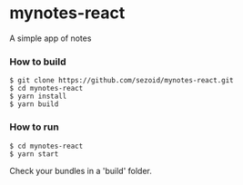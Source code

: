 # mynotes-react
A simple app of notes

### How to build
```
$ git clone https://github.com/sezoid/mynotes-react.git
$ cd mynotes-react
$ yarn install
$ yarn build
```

### How to run
```
$ cd mynotes-react
$ yarn start
```

Check your bundles in a 'build' folder.
